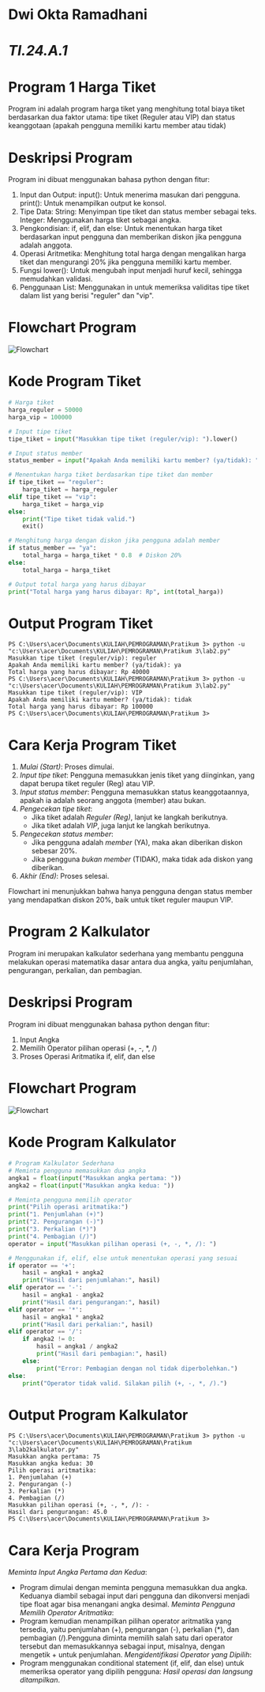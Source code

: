 # Dwi Okta Ramadhani
# _TI.24.A.1_

# Program 1 Harga Tiket
Program ini adalah program harga tiket yang menghitung total biaya tiket
berdasarkan dua faktor utama: tipe tiket (Reguler atau VIP) dan status keanggotaan (apakah pengguna memiliki kartu member atau tidak)

# Deskripsi Program
Program ini dibuat menggunakan bahasa python dengan fitur:
1. Input dan Output: input(): Untuk menerima masukan dari pengguna. print(): Untuk menampilkan output ke konsol.
2. Tipe Data: String: Menyimpan tipe tiket dan status member sebagai teks. Integer: Menggunakan harga tiket sebagai angka.
3. Pengkondisian: if, elif, dan else: Untuk menentukan harga tiket berdasarkan input pengguna dan memberikan diskon jika pengguna adalah anggota.
4. Operasi Aritmetika: Menghitung total harga dengan mengalikan harga tiket dan mengurangi 20% jika pengguna memiliki kartu member.
5. Fungsi lower(): Untuk mengubah input menjadi huruf kecil, sehingga memudahkan validasi.
6. Penggunaan List: Menggunakan in untuk memeriksa validitas tipe tiket dalam list yang berisi "reguler" dan "vip".

# Flowchart Program
![Flowchart](https://github.com/Dwiokta10/lab2py./blob/main/flowchart1diskon20%25..png?raw=true)

# Kode Program Tiket
``` python
# Harga tiket
harga_reguler = 50000
harga_vip = 100000

# Input tipe tiket
tipe_tiket = input("Masukkan tipe tiket (reguler/vip): ").lower()

# Input status member
status_member = input("Apakah Anda memiliki kartu member? (ya/tidak): ").lower()

# Menentukan harga tiket berdasarkan tipe tiket dan member
if tipe_tiket == "reguler":
    harga_tiket = harga_reguler
elif tipe_tiket == "vip":
    harga_tiket = harga_vip
else:
    print("Tipe tiket tidak valid.")
    exit()

# Menghitung harga dengan diskon jika pengguna adalah member
if status_member == "ya":
    total_harga = harga_tiket * 0.8  # Diskon 20%
else:
    total_harga = harga_tiket

# Output total harga yang harus dibayar
print("Total harga yang harus dibayar: Rp", int(total_harga))
```

# Output Program Tiket
```
PS C:\Users\acer\Documents\KULIAH\PEMROGRAMAN\Pratikum 3> python -u "c:\Users\acer\Documents\KULIAH\PEMROGRAMAN\Pratikum 3\lab2.py"
Masukkan tipe tiket (reguler/vip): reguler
Apakah Anda memiliki kartu member? (ya/tidak): ya
Total harga yang harus dibayar: Rp 40000
PS C:\Users\acer\Documents\KULIAH\PEMROGRAMAN\Pratikum 3> python -u "c:\Users\acer\Documents\KULIAH\PEMROGRAMAN\Pratikum 3\lab2.py"
Masukkan tipe tiket (reguler/vip): VIP
Apakah Anda memiliki kartu member? (ya/tidak): tidak
Total harga yang harus dibayar: Rp 100000
PS C:\Users\acer\Documents\KULIAH\PEMROGRAMAN\Pratikum 3>
```

# Cara Kerja Program Tiket
1. *Mulai (Start)*: Proses dimulai.
2. *Input tipe tiket*: Pengguna memasukkan jenis tiket yang diinginkan, yang dapat berupa tiket reguler (Reg) atau VIP.
3. *Input status member*: Pengguna memasukkan status keanggotaannya, apakah ia adalah seorang anggota (member) atau bukan.
4. *Pengecekan tipe tiket*:
   - Jika tiket adalah *Reguler (Reg)*, lanjut ke langkah berikutnya.
   - Jika tiket adalah *VIP*, juga lanjut ke langkah berikutnya.
5. *Pengecekan status member*:
   - Jika pengguna adalah *member* (YA), maka akan diberikan diskon sebesar 20%.
   - Jika pengguna *bukan member* (TIDAK), maka tidak ada diskon yang diberikan.
6. *Akhir (End)*: Proses selesai.

Flowchart ini menunjukkan bahwa hanya pengguna dengan status member yang mendapatkan diskon 20%, baik untuk tiket reguler maupun VIP.

# Program 2 Kalkulator
Program ini merupakan kalkulator sederhana yang membantu pengguna melakukan operasi matematika dasar antara dua angka, yaitu penjumlahan, pengurangan, perkalian, dan pembagian. 

# Deskripsi Program
Program ini dibuat menggunakan bahasa python dengan fitur:
1. Input Angka
2. Memilih Operator pilihan operasi (+, -, *, /)
3. Proses Operasi Aritmatika if, elif, dan else

# Flowchart Program
![Flowchart](https://github.com/Dwiokta10/lab2py./blob/main/flowchart2kalkulator..png)

# Kode Program Kalkulator
``` python
# Program Kalkulator Sederhana
# Meminta pengguna memasukkan dua angka
angka1 = float(input("Masukkan angka pertama: "))
angka2 = float(input("Masukkan angka kedua: "))

# Meminta pengguna memilih operator
print("Pilih operasi aritmatika:")
print("1. Penjumlahan (+)")
print("2. Pengurangan (-)")
print("3. Perkalian (*)")
print("4. Pembagian (/)")
operator = input("Masukkan pilihan operasi (+, -, *, /): ")

# Menggunakan if, elif, else untuk menentukan operasi yang sesuai
if operator == '+':
    hasil = angka1 + angka2
    print("Hasil dari penjumlahan:", hasil)
elif operator == '-':
    hasil = angka1 - angka2
    print("Hasil dari pengurangan:", hasil)
elif operator == '*':
    hasil = angka1 * angka2
    print("Hasil dari perkalian:", hasil)
elif operator == '/':
    if angka2 != 0:
        hasil = angka1 / angka2
        print("Hasil dari pembagian:", hasil)
    else:
        print("Error: Pembagian dengan nol tidak diperbolehkan.")
else:
    print("Operator tidak valid. Silakan pilih (+, -, *, /).")
```
# Output Program Kalkulator
```
PS C:\Users\acer\Documents\KULIAH\PEMROGRAMAN\Pratikum 3> python -u "c:\Users\acer\Documents\KULIAH\PEMROGRAMAN\Pratikum 3\lab2kalkulator.py"
Masukkan angka pertama: 75
Masukkan angka kedua: 30
Pilih operasi aritmatika:
1. Penjumlahan (+)
2. Pengurangan (-)
3. Perkalian (*)
4. Pembagian (/)
Masukkan pilihan operasi (+, -, *, /): -
Hasil dari pengurangan: 45.0
PS C:\Users\acer\Documents\KULIAH\PEMROGRAMAN\Pratikum 3>
````
# Cara Kerja Program 
*Meminta Input Angka Pertama dan Kedua*:
   - Program dimulai dengan meminta pengguna memasukkan dua angka. Keduanya diambil sebagai input dari pengguna dan dikonversi menjadi tipe float agar bisa menangani angka desimal.
*Meminta Pengguna Memilih Operator Aritmatika*:
   - Program kemudian menampilkan pilihan operator aritmatika yang tersedia, yaitu penjumlahan (+), pengurangan (-), perkalian (*), dan pembagian (/).Pengguna diminta memilih salah satu dari operator tersebut dan memasukkannya sebagai input, misalnya, dengan mengetik + untuk penjumlahan.
*Mengidentifikasi Operator yang Dipilih*:
   - Program menggunakan conditional statement (if, elif, dan else) untuk memeriksa operator yang dipilih pengguna:
*Hasil operasi dan langsung ditampilkan*.

